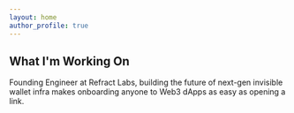 ```yaml
---
layout: home
author_profile: true
---
```


## What I'm Working On

Founding Engineer at Refract Labs, building the future of next-gen invisible wallet infra makes onboarding anyone to Web3 dApps as easy as opening a link.
